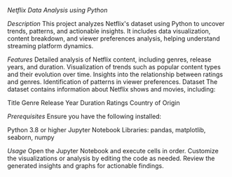 *Netflix Data Analysis using Python*

*Description*
This project analyzes Netflix's dataset using Python to uncover trends, patterns, and actionable insights. It includes data visualization, content breakdown, and viewer preferences analysis, helping understand streaming platform dynamics.

*Features*
Detailed analysis of Netflix content, including genres, release years, and duration.
Visualization of trends such as popular content types and their evolution over time.
Insights into the relationship between ratings and genres.
Identification of patterns in viewer preferences.
Dataset
The dataset contains information about Netflix shows and movies, including:

Title
Genre
Release Year
Duration
Ratings
Country of Origin

*Prerequisites*
Ensure you have the following installed:

Python 3.8 or higher
Jupyter Notebook
Libraries: pandas, matplotlib, seaborn, numpy

*Usage*
Open the Jupyter Notebook and execute cells in order.
Customize the visualizations or analysis by editing the code as needed.
Review the generated insights and graphs for actionable findings.
